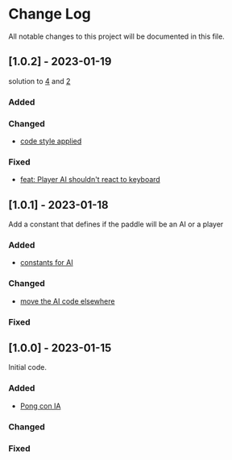# Change Log
All notable changes to this project will be documented in this file.

## [1.0.2] - 2023-01-19

solution to [4](https://github.com/juanmpy05/curso-video-juegos/issues/4) and [2](https://github.com/juanmpy05/curso-video-juegos/issues/2) 

### Added
  
### Changed
 
- [code style applied](https://github.com/juanmpy05/curso-video-juegos/commit/2455f773f7b5ca3495380741988a55ccd1b493fa)
 
### Fixed

- [feat: Player AI shouldn't react to keyboard](https://github.com/juanmpy05/curso-video-juegos/commit/15f5221489cb154caddbfdae7435bf0eeb1d3b75)

## [1.0.1] - 2023-01-18

Add a constant that defines if the paddle will be an AI or a player

### Added

- [constants for AI](https://github.com/juanmpy05/curso-video-juegos/commit/3b7f9ce29f2ad246c2f105acaa782cef80877ef5)

### Changed

- [move the AI code elsewhere](https://github.com/juanmpy05/curso-video-juegos/commit/3b7f9ce29f2ad246c2f105acaa782cef80877ef5) 

### Fixed

## [1.0.0] - 2023-01-15

Initial code.

### Added
- [Pong con IA](https://github.com/juanmpy05/curso-video-juegos/commit/a33e6c251f51c96f29d475015c31859b6b71c152) 

### Changed
 
### Fixed
